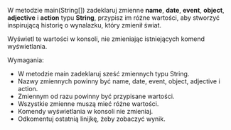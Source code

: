 W metodzie main(String[]) zadeklaruj zmienne **name**, **date**, **event**,
**object**, **adjective** i **action** typu **String**,
przypisz im różne wartości, aby stworzyć inspirującą historię o wynalazku, który zmienił świat.

Wyświetl te wartości w konsoli, nie zmieniając istniejących komend wyświetlania.

Wymagania:

- W metodzie main zadeklaruj sześć zmiennych typu String.
- Nazwy zmiennych powinny być name, date, event, object, adjective i action.
- Zmiennym od razu powinny być przypisane wartości.
- Wszystkie zmienne muszą mieć różne wartości.
- Komendy wyświetlania w konsoli nie zmieniaj.
- Odkomentuj ostatnią linijkę, żeby zobaczyć wynik.  